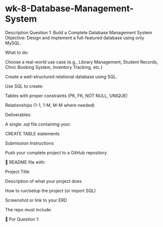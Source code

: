 # wk-8-Database-Management-System

Description
Question 1: Build a Complete Database Management System
Objective:
Design and implement a full-featured database using only MySQL.

What to do:

Choose a real-world use case (e.g., Library Management, Student Records, Clinic Booking System, Inventory Tracking, etc.)

Create a well-structured relational database using SQL.

Use SQL to create:

Tables with proper constraints (PK, FK, NOT NULL, UNIQUE)

Relationships (1-1, 1-M, M-M where needed)

Deliverables:

A single .sql file containing your:

CREATE TABLE statements


Submission Instructions

Push your complete project to a GitHub repository

📌 README file with:

Project Title

Description of what your project does

How to run/setup the project (or import SQL)

Screenshot or link to your ERD

The repo must include:



🧠 For Question 1:
